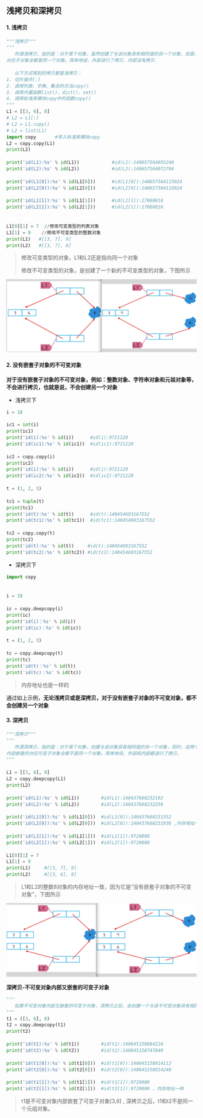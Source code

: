 ## 浅拷贝和深拷贝

#### 1. 浅拷贝

```python
"""浅拷贝"""
"""
   所谓浅拷贝，指的是：对于某个对象，虽然创建了与该对象具有相同值的另一个对象，但是，这两个对象内部嵌套的
对应子对象全都是同一个对象。简单地说，外部进行了拷贝，内部没有拷贝.

   以下方式得到的拷贝都是浅拷贝：
1. 切片操作[:]
2. 调用列表、字典、集合的方法copy()
3. 调用内置函数list()、dict()、set()
4. 调用标准库模块copy中的函数copy()
"""
L1 = [[3, 6], 8]
# L2 = L1[:]
# L2 = L1.copy()
# L2 = list(L1)
import copy       #导入标准库模块copy
L2 = copy.copy(L1)
print(L2)

print('id(L1):%s' % id(L1))            #id(L1):140657564055240
print('id(L2):%s' % id(L2))            #id(L2):140657564072704

print('id(L1[0]):%s' % id(L1[0]))      #id(L1[0]):140657564115024
print('id(L2[0]):%s' % id(L2[0]))      #id(L2[0]):140657564115024

print('id(L1[1]):%s' % id(L1[1]))      #id(L1[1]):17060016
print('id(L2[1]):%s' % id(L2[1]))      #id(L2[1]):17060016


L1[0][1] = 7  //修改可变类型的列表对象
L1[1] = 9    //修改不可变类型的整数对象
print(L1)   #[[3, 7], 9]  
print(L2)   #[[3, 7], 8]
```

> 修改可变类型的对象，L1和L2还是指向同一个对象
>
> 修改不可变类型的对象，是创建了一个新的不可变类型的对象，下图所示



![浅拷贝](pics\浅拷贝.png)



#### 2. 没有嵌套子对象的不可变对象

**对于没有嵌套子对象的不可变对象，例如：整数对象、字符串对象和元祖对象等，不会进行拷贝，也就是说，不会创建另一个对象**

- 浅拷贝下

```python
i = 18

ic1 = int(i)
print(ic1)
print('id(i):%s' % id(i))      #id(i):9721120
print('id(ic1):%s' % id(ic1))  #id(ic1):9721120

ic2 = copy.copy(i)
print(ic2)
print('id(i):%s' % id(i))      #id(i):9721120
print('id(ic2):%s' % id(ic2))  #id(ic2):9721120

t = (1, 2, 3)

tc1 = tuple(t)
print(tc1)
print('id(t):%s' % id(t))      #id(t):140454693167552
print('id(tc1):%s' % id(tc1))  #id(tc1):140454693167552

tc2 = copy.copy(t)
print(tc2)
print('id(t):%s' % id(t))     #id(t):140454693167552
print('id(tc2):%s' % id(tc2)) #id(tc2):140454693167552
```



- 深拷贝下

```python
import copy


i = 18

ic = copy.deepcopy(i)
print(ic)
print('id(i)：%s' % id(i))
print('id(ic)：%s' % id(ic))

t = (1, 2, 3)

tc = copy.deepcopy(t)
print(tc)
print('id(t)：%s' % id(t))
print('id(tc)：%s' % id(tc))
```

> 内存地址也是一样的



通过如上示例，**无论浅拷贝或是深拷贝，对于没有嵌套子对象的不可变对象，都不会创建另一个对象**



#### 3. 深拷贝

```python
"""深拷贝"""
"""
   所谓深拷贝，指的是：对于某个对象，创建与该对象具有相同值的另一个对象，同时，这两个对象
内部嵌套的对应可变子对象全都不是同一个对象。简单地说，外部和内部都进行了拷贝。
"""

L1 = [[3, 6], 8]
L2 = copy.deepcopy(L1)
print(L2)

print('id(L1):%s' % id(L1))        #id(L1):140437660232192
print('id(L2):%s' % id(L2))        #id(L2):140437660232256

print('id(L1[0]):%s' % id(L1[0]))  #id(L1[0]):140437660231552
print('id(L2[0]):%s' % id(L2[0]))  #id(L2[0]):140437660231936 ,内存地址一样

print('id(L1[1]):%s' % id(L1[1]))  #id(L1[1]):9720800
print('id(L2[1]):%s' % id(L2[1]))  #id(L2[1]):9720800

L1[0][1] = 7
L1[1] = 9
print(L1)     #[[3, 7], 9]
print(L2)     #[[3, 6], 8]
```

> L1和L2的整数8对象的内存地址一致，因为它是“没有嵌套子对象的不可变对象”，下图所示



![深拷贝](pics\深拷贝.png)





**深拷贝-不可变对象内部又嵌套的可变子对象**

```python
"""
   如果不可变对象内部又嵌套的可变子对象，深拷贝之后，会创建一个与该不可变对象具有相同值的另一个对象。
"""
t1 = ([3, 6], 8)
t2 = copy.deepcopy(t1)
print(t2)

print('id(t1):%s' % id(t1))        #id(t1):140645158884224
print('id(t2):%s' % id(t2))        #id(t2):140645158747840

print('id(t1[0]):%s' % id(t1[0]))  #id(t1[0]):140645158914112
print('id(t2[0]):%s' % id(t2[0]))  #id(t2[0]):140645158914240

print('id(t1[1]):%s' % id(t1[1]))  #id(t1[1]):9720800
print('id(t2[1]):%s' % id(t2[1]))  #id(t2[1]):9720800 ，内存地址一样
```

> t1是不可变对象内部嵌套了可变子对象[3,6] , 深拷贝之后，t1和t2不是同一个元组对象。